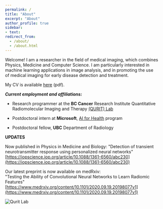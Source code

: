 ```yaml
---
permalink: /
title: "About"
excerpt: "About"
author_profile: true
sidebar:
- text:
redirect_from: 
  - /about/
  - /about.html
---
```


Welcome! I am a researcher in the field of medical imaging, which combines Physics, Medicine and Computer Science.
I am particularly interested in machine learning applications in image analysis, and in promoting the use of medical imaging for early disease detection and treatment.  

My CV is available [here](http://www.ivankz.com/files/cv_master.pdf) (pdf).

***Current employment and affiliations:***

+ Research programmer at the **BC Cancer** Research Institute 
Quantitative Radiomolecular Imaging and Therapy [(QURIT) Lab](https://qurit.ca)

+ Postdoctoral intern at **Microsoft**, [AI for Health](https://www.microsoft.com/en-us/ai/ai-for-health) program

+ Postdoctoral fellow, **UBC** Department of Radiology

**UPDATES**

Now published in Physics in Medicine and Biology:
"Detection of transient neurotransmitter response using personalized neural networks"
[https://iopscience.iop.org/article/10.1088/1361-6560/abc230](https://iopscience.iop.org/article/10.1088/1361-6560/abc230)

Our latest preprint is now available on medRxiv:  
"Testing the Ability of Convolutional Neural Networks to Learn Radiomic Features"
[https://www.medrxiv.org/content/10.1101/2020.09.19.20198077v1](https://www.medrxiv.org/content/10.1101/2020.09.19.20198077v1)







<img src="http://www.ivankz.com/images/qurit_logo.png" alt="Qurit Lab">


<!-- 
**My past notable projects include:**

+ Our study of the effect of exercise on dopamine release in the brain of Parkinson’s disease patients was selected as a “hot topic” at the 2016 Neuroscience Meeting in San Diego (Sacheli et al., “Aerobic exercise can induce dopamine release in Parkinson’s disease: [11C]Raclopride PET study”). The study used state-of-the-art image analysis techniques that were developed by our imaging group at UBC. More info about this study can be found in [this](https://www.med.ubc.ca/news/study-of-exercise-and-parkinsons-disease-yields-encouraging-results/) UBC press release, as well as in [Richmond News](http://www.richmond-news.com/news/weekly-feature/treating-parkinson-s-with-exercise-1.2302652). Also, take a look at [this](http://www.theglobeandmail.com/news/british-columbia/bc-boxing-classes-help-people-with-parkinsons-disease-fight-back/article30732463/) relevant article in The Globe and Mail.

+ In the early days of [MetaOptima Technology](https://metaoptima.com/), together with Dr. Maryam Sadeghi and Prof. Stella Atkins we developed an image analysis engine to detect skin cancer, and a framework for visualization and mapping of skin moles in 3D on a smartphone. The analysis engine and the bodymap are available commercially as part of the [Molescope](https://molescope.com/) and [DermEngine](https://www.dermengine.com/) products, which are considered to be one of the best in the field. This work was featured in many news outlets, for example in [Popular Science](http://www.popsci.com/get-smart-about-melanoma), [Vancouver Sun](http://vancouversun.com/news/staff-blogs/a-medical-microscope-to-attach-to-your-smartphone-for-skin-cancer-screening-and-other-news-from-the-world-congress-of-dermatology), [Yahoo News](https://www.yahoo.com/news/molescope-smartphone-talks-dermatologist-103726970.html).

+ At the University of Washington, my colleagues and I developed a new technology to purify water from micrometer-sized particulates, such as bacteria and topsoil particles (I. Klyuzhin et al, “New Method of Water Purification Based on the Particle-Exclusion Phenomenon”). The advantage of our technology was that it required very little energy to run, compared to the traditional filter-based methods. This project was brought to prominence by a news article in [New Scientist](https://www.newscientist.com/article/dn14324-dirt-repelling-tube-promises-cheap-pure-water/), and picked up by several other news feeds around the world.

+ Our work on the water non-coalescence phenomenon at the University of Washington (I. Klyuzhin et al., “Persisting Water Droplets on Water Surfaces”) was featured in a [Smarter Every Day video](https://www.youtube.com/watch?v=KJDEsAy9RyM&feature=share). -->